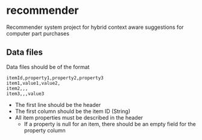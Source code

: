 # recommender
Recommender system project for hybrid context aware suggestions for computer part purchases

## Data files
Data files should be of the format
```
itemId,property1,property2,property3
item1,value1,value2,
item2,,,
item3,,,value3
```
* The first line should be the header
* The first column should be the item ID (String)
* All item properties must be described in the header
    * If a property is null for an item, there should be an empty field for the property column